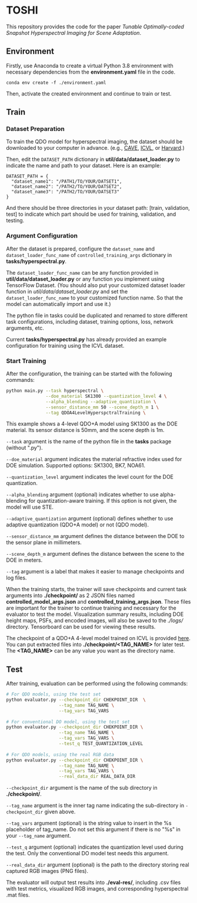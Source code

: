 # TOSHI

This repository provides the code for the paper *Tunable Optimally-coded Snapshot Hyperspectral Imaging for Scene Adaptation*.

## Environment

Firstly, use Anaconda to create a virtual Python 3.8 environment with necessary dependencies from the **environment.yaml** file in the code.

```
conda env create -f ./environment.yaml
```

Then, activate the created environment and continue to train or test.

## Train

### Dataset Preparation

To train the QDO model for hyperspectral imaging, the dataset should be downloaded to your computer in advance.
(e.g., [CAVE](https://www.cs.columbia.edu/CAVE/databases/multispectral/), [ICVL](http://icvl.cs.bgu.ac.il/hyperspectral/), or [Harvard](http://vision.seas.harvard.edu/hyperspec/index.html).)


Then, edit the ```DATASET_PATH``` dictionary in **util/data/dataset_loader.py** to indicate the name and path to your dataset. Here is an example:
```
DATASET_PATH = {
  "dataset_name1": "/PATH1/TO/YOUR/DATSET1",
  "dataset_name2": "/PATH2/TO/YOUR/DATSET2",
  "dataset_name3": "/PATH2/TO/YOUR/DATSET3"
}
```
And there should be three directories in your dataset path: [train, validation, test] to indicate which part should be used for training, validation, and testing.

### Argument Configuration

After the dataset is prepared, configure the ```dataset_name``` and ```dataset_loader_func_name``` of ```controlled_training_args``` dictionary in **tasks/hyperspectral.py**.

The ```dataset_loader_func_name``` can be any function provided in **util/data/dataset_loader.py** or any function you implement using TensorFlow Dataset. 
(You should also put your customized dataset loader function in *util/data/dataset_loader.py* and set the ```dataset_loader_func_name``` to your customized function name. So that the model can automatically import and use it.)

The python file in tasks could be duplicated and renamed to store different task configurations, including dataset, training options, loss, network arguments, etc.

Current **tasks/hyperspectral.py** has already provided an example configuration for training using the ICVL dataset.


### Start Training

After the configuration, the training can be started with the following commands:
```bash
python main.py --task hyperspectral \
               --doe_material SK1300 --quantization_level 4 \
               --alpha_blending --adaptive_quantization \
               --sensor_distance_mm 50 --scene_depth_m 1 \
               --tag QDOA4LevelHyperspctralTraining \
```
This example shows a 4-level QDO+A model using SK1300 as the DOE material. Its sensor distance is 50mm, and the scene depth is 1m.

 ```--task``` argument is the name of the python file in the **tasks** package (without ".py").

 ```--doe_material``` argument indicates the material refractive index used for DOE simulation. Supported options: SK1300, BK7, NOA61.

 ```--quantization_level``` argument indicates the level count for the DOE quantization.

 ```--alpha_blending``` argument (optional) indicates whether to use alpha-blending for quantization-aware training. If this option is not given, the model will use STE.

 ```--adaptive_quantization``` argument (optional) defines whether to use adaptive quantization (QDO+A model) or not (QDO model).

 ```--sensor_distance_mm``` argument defines the distance between the DOE to the sensor plane in millimeters.

 ```--scene_depth_m``` argument defines the distance between the scene to the DOE in meters.

 ```--tag``` argument is a label that makes it easier to manage checkpoints and log files.

When the training starts, the trainer will save checkpoints and current task arguments into **./checkpoint/** as 2 JSON files named **controlled_model_args.json** and **controlled_training_args.json**. These files are important for the trainer to continue training and necessary for the evaluator to test the model. Visualization summary results, including DOE height maps, PSFs, and encoded images, will also be saved to the *./logs/* directory. Tensorboard can be used for viewing these results.

The checkpoint of a QDO+A 4-level model trained on ICVL is provided [here](https://mega.nz/file/FkNkWBpA#H3PXA0DIuDVl3G2xcTeVPp5Yx6lc7A03tyoqNaRGL8k). You can put extracted files into **./checkpoint/<TAG_NAME>** for later test. The **<TAG_NAME>** can be any value you want as the directory name.

## Test

After training, evaluation can be performed using the following commands:
```bash
# For QDO models, using the test set
python evaluator.py --checkpoint_dir CHEKPOINT_DIR  \
                    --tag_name TAG_NAME \
                    --tag_vars TAG_VARS
                    
# For conventional DO model, using the test set
python evaluator.py --checkpoint_dir CHEKPOINT_DIR \
                    --tag_name TAG_NAME \
                    --tag_vars TAG_VARS \
                    --test_q TEST_QUANTIZATION_LEVEL
                    
# For QDO models, using the real RGB data
python evaluator.py --checkpoint_dir CHEKPOINT_DIR \
                    --tag_name TAG_NAME \
                    --tag_vars TAG_VARS \
                    --real_data_dir REAL_DATA_DIR
```

```--checkpoint_dir``` argument is the name of the sub directory in **./checkpoint/**.

```--tag_name``` argument is the inner tag name indicating the sub-directory in ```-checkpoint_dir``` given above.

```--tag_vars``` argument (optional) is the string value to insert in the %s placeholder of tag_name. Do not set this argument if there is no "%s" in your ```--tag_name``` argument.

```--test_q``` argument (optional) indicates the quantization level used during the test. Only the conventional DO model test needs this argument.

```--real_data_dir``` argument (optional) is the path to the directory storing real captured RGB images (PNG files).

The evaluator will output test results into **./eval-res/**, including .csv files with test metrics, visualized RGB images, and corresponding hyperspectral .mat files.


